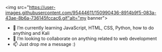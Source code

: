 <img src="https://user-images.githubusercontent.com/95444611/150990436-8914b9f5-083a-43ae-8b6a-736145fccac6.gif"alt="my banner">

- 🌱 I’m currently learning JavaScript, HTML, CSS, Python, how to do anything and Kali
- 💞️ I’m looking to collaborate on anything related to web development
- 📫 Just drop me a message :)

<!---
Loraria/Loraria is a ✨ special ✨ repository because its `README.md` (this file) appears on your GitHub profile.
You can click the Preview link to take a look at your changes.
--->
